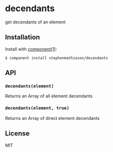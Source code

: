 
# decendants

get decendants of an element

## Installation

Install with [component(1)](http://component.io):

    $ component install stephenmathieson/decendants

## API

### `decendants(element)`

Returns an Array of all element decendants

### `decendants(element, true)`

Returns an Array of direct element decendants

## License

  MIT
